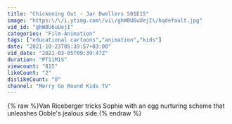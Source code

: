 ```yaml
---
title: "Chickening Out - Jar Dwellers S01E15"
image: "https:\/\/i.ytimg.com\/vi\/ghW8U6uUejI\/hqdefault.jpg"
vid_id: "ghW8U6uUejI"
categories: "Film-Animation"
tags: ["educational cartoons","animation","kids"]
date: "2021-10-23T05:39:57+03:00"
vid_date: "2021-03-05T09:39:47Z"
duration: "PT11M1S"
viewcount: "815"
likeCount: "2"
dislikeCount: "0"
channel: "Merry Go Round Kids TV"
---
```

{% raw %}Van Riceberger tricks Sophie with an egg nurturing scheme that unleashes Ooble's jealous side.{% endraw %}
